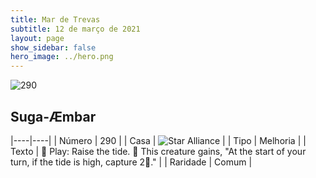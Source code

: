 ```yaml
---
title: Mar de Trevas
subtitle: 12 de março de 2021
layout: page
show_sidebar: false
hero_image: ../hero.png
---
```


![290](https://cdn.keyforgegame.com/media/card_front/pt/496_290_8G5MP5XP7F4H_pt.png)

## Suga-Æmbar

|----|----|
| Número | 290 |
| Casa | ![Star Alliance](https://archonarcana.com/images/thumb/7/7d/Star_Alliance.png/22px-Star_Alliance.png "Aliança Estelar") |
| Tipo | Melhoria |
| Texto |  Play: Raise the tide.   This creature gains, "At the start of your turn, if the tide is high, capture 2." |
| Raridade | Comum |
